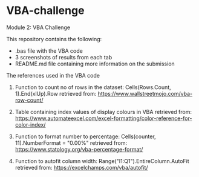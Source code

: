 # VBA-challenge
Module 2: VBA Challenge

This repository contains the following:

- .bas file with the VBA code
- 3 screenshots of results from each tab
- README.md file containing more information on the submission

The references used in the VBA code

1) Function to count no of rows in the dataset: Cells(Rows.Count, 1).End(xlUp).Row
   retrieved from: https://www.wallstreetmojo.com/vba-row-count/

2) Table containing index values of display colours in VBA
   retrieved from: https://www.automateexcel.com/excel-formatting/color-reference-for-color-index/

3) Function to format number to percentage: Cells(counter, 11).NumberFormat = "0.00%"
   retrieved from: https://www.statology.org/vba-percentage-format/

4) Function to autofit column width: Range("I1:Q1").EntireColumn.AutoFit
   retrieved from: https://excelchamps.com/vba/autofit/
